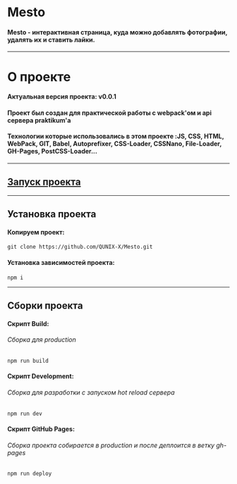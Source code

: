 # Mesto
#### Mesto - интерактивная страница, куда можно добавлять фотографии, удалять их и ставить лайки.
---
# О проекте
#### Актуальная версия проекта: v0.0.1
#### Проект был создан для практической работы с webpack'ом и api сервера praktikum'а
#### Технологии которые использовались в этом проекте :JS, CSS, HTML, WebPack, GIT, Babel, Autoprefixer, CSS-Loader, CSSNano, File-Loader, GH-Pages, PostCSS-Loader...
---
## [Запуск проекта](https://qunix-x.github.io/Mesto/)
---
## Установка проекта
#### Копируем проект:
```
git clone https://github.com/QUNIX-X/Mesto.git
```
#### Установка зависимостей проекта:
```
npm i
```
---
## Сборки проекта
#### Скрипт Build:
###### Сборка для production
```
npm run build
```
#### Скрипт Development:
###### Сборка для разработки с запуском hot reload сервера
```
npm run dev
```
#### Скрипт GitHub Pages:
###### Сборка проекта собирается в production и после деплоится в ветку gh-pages
```
npm run deploy
```
